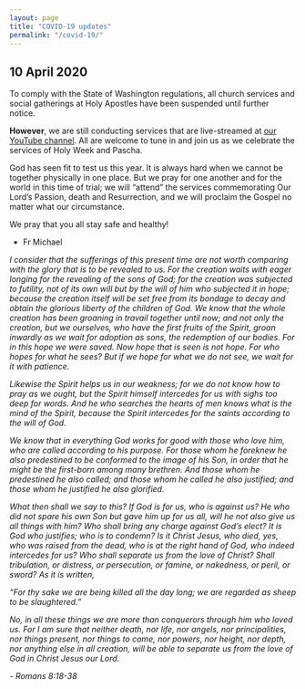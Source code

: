 ```yaml
---
layout: page
title: "COVID-19 updates"
permalink: "/covid-19/"
---
```


## 10 April 2020

To comply with the State of Washington regulations, all church services and social gatherings at Holy Apostles have been suspended until further notice.

**However**, we are still conducting services that are live-streamed at [our YouTube channel](https://www.youtube.com/channel/UC9dbrilNCGAKOQfzaEw9BMg). All are welcome to tune in and join us as we celebrate the services of Holy Week and Pascha.

God has seen fit to test us this year. It is always hard when we cannot be together physically in one place. But we pray for one another and for the world in this time of trial; we will “attend” the services commemorating Our Lord’s Passion, death and Resurrection, and we will proclaim the Gospel no matter what our circumstance.

We pray that you all stay safe and healthy!		

 - Fr Michael


*I consider that the sufferings of this present time are not worth comparing with the glory that is to be revealed to us. For the creation waits with eager longing for the revealing of the sons of God; for the creation was subjected to futility, not of its own will but by the will of him who subjected it in hope; because the creation itself will be set free from its bondage to decay and obtain the glorious liberty of the children of God. We know that the whole creation has been groaning in travail together until now; and not only the creation, but we ourselves, who have the first fruits of the Spirit, groan inwardly as we wait for adoption as sons, the redemption of our bodies. For in this hope we were saved. Now hope that is seen is not hope. For who hopes for what he sees? But if we hope for what we do not see, we wait for it with patience.*

*Likewise the Spirit helps us in our weakness; for we do not know how to pray as we ought, but the Spirit himself intercedes for us with sighs too deep for words. And he who searches the hearts of men knows what is the mind of the Spirit, because the Spirit intercedes for the saints according to the will of God.*

*We know that in everything God works for good with those who love him, who are called according to his purpose. For those whom he foreknew he also predestined to be conformed to the image of his Son, in order that he might be the first-born among many brethren. And those whom he predestined he also called; and those whom he called he also justified; and those whom he justified he also glorified.*

*What then shall we say to this? If God is for us, who is against us? He who did not spare his own Son but gave him up for us all, will he not also give us all things with him? Who shall bring any charge against God’s elect? It is God who justifies; who is to condemn? Is it Christ Jesus, who died, yes, who was raised from the dead, who is at the right hand of God, who indeed intercedes for us? Who shall separate us from the love of Christ? Shall tribulation, or distress, or persecution, or famine, or nakedness, or peril, or sword? As it is written,*

*“For thy sake we are being killed all the day long; we are regarded as sheep to be slaughtered.”*

*No, in all these things we are more than conquerors through him who loved us. For I am sure that neither death, nor life, nor angels, nor principalities, nor things present, nor things to come, nor powers, nor height, nor depth, nor anything else in all creation, will be able to separate us from the love of God in Christ Jesus our Lord.*

 *- Romans 8:18-38*
